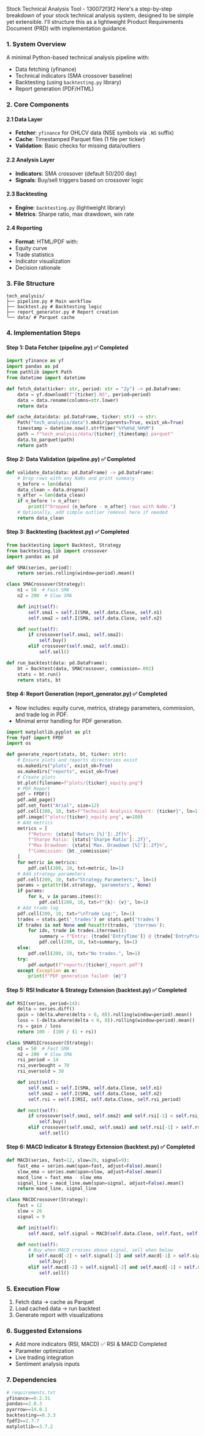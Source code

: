 Stock Technical Analysis Tool - 130072f3f2
Here's a step-by-step breakdown of your stock technical analysis system, designed to be
simple yet extensible. I'll structure this as a lightweight Product Requirements Document
(PRD) with implementation guidance.
### 1. System Overview
A minimal Python-based technical analysis pipeline with:
- Data fetching (yfinance)
- Technical indicators (SMA crossover baseline)
- Backtesting (using `backtesting.py` library)
- Report generation (PDF/HTML)
### 2. Core Components
#### 2.1 Data Layer
- **Fetcher**: `yfinance` for OHLCV data (NSE symbols via `.NS` suffix)
- **Cache**: Timestamped Parquet files (1 file per ticker)
- **Validation**: Basic checks for missing data/outliers
#### 2.2 Analysis Layer
- **Indicators**: SMA crossover (default 50/200 day)
- **Signals**: Buy/sell triggers based on crossover logic
#### 2.3 Backtesting
- **Engine**: `backtesting.py` (lightweight library)
- **Metrics**: Sharpe ratio, max drawdown, win rate
#### 2.4 Reporting
- **Format**: HTML/PDF with:
- Equity curve
- Trade statistics
- Indicator visualization
- Decision rationale
### 3. File Structure
```
tech_analysis/
├── pipeline.py # Main workflow
├── backtest.py # Backtesting logic
├── report_generator.py # Report creation
└── data/ # Parquet cache
```
### 4. Implementation Steps
#### Step 1: Data Fetcher (pipeline.py) ✅ Completed
```python
import yfinance as yf
import pandas as pd
from pathlib import Path
from datetime import datetime

def fetch_data(ticker: str, period: str = "2y") -> pd.DataFrame:
    data = yf.download(f"{ticker}.NS", period=period)
    data = data.rename(columns=str.lower)
    return data

def cache_data(data: pd.DataFrame, ticker: str) -> str:
    Path("tech_analysis/data").mkdir(parents=True, exist_ok=True)
    timestamp = datetime.now().strftime("%Y%m%d_%H%M")
    path = f"tech_analysis/data/{ticker}_{timestamp}.parquet"
    data.to_parquet(path)
    return path
```
#### Step 2: Data Validation (pipeline.py) ✅ Completed
```python
def validate_data(data: pd.DataFrame) -> pd.DataFrame:
    # Drop rows with any NaNs and print summary
    n_before = len(data)
    data_clean = data.dropna()
    n_after = len(data_clean)
    if n_before != n_after:
        print(f"Dropped {n_before - n_after} rows with NaNs.")
    # Optionally, add simple outlier removal here if needed
    return data_clean
```
#### Step 3: Backtesting (backtest.py) ✅ Completed
```python
from backtesting import Backtest, Strategy
from backtesting.lib import crossover
import pandas as pd

def SMA(series, period):
    return series.rolling(window=period).mean()

class SMACrossover(Strategy):
    n1 = 50  # Fast SMA
    n2 = 200  # Slow SMA

    def init(self):
        self.sma1 = self.I(SMA, self.data.Close, self.n1)
        self.sma2 = self.I(SMA, self.data.Close, self.n2)

    def next(self):
        if crossover(self.sma1, self.sma2):
            self.buy()
        elif crossover(self.sma2, self.sma1):
            self.sell()

def run_backtest(data: pd.DataFrame):
    bt = Backtest(data, SMACrossover, commission=.002)
    stats = bt.run()
    return stats, bt
```
#### Step 4: Report Generation (report_generator.py) ✅ Completed
- Now includes: equity curve, metrics, strategy parameters, commission, and trade log in PDF.
- Minimal error handling for PDF generation.

```python
import matplotlib.pyplot as plt
from fpdf import FPDF
import os

def generate_report(stats, bt, ticker: str):
    # Ensure plots and reports directories exist
    os.makedirs("plots", exist_ok=True)
    os.makedirs("reports", exist_ok=True)
    # Create plots
    bt.plot(filename=f"plots/{ticker}_equity.png")
    # PDF Report
    pdf = FPDF()
    pdf.add_page()
    pdf.set_font("Arial", size=12)
    pdf.cell(200, 10, txt=f"Technical Analysis Report: {ticker}", ln=1)
    pdf.image(f"plots/{ticker}_equity.png", w=180)
    # Add metrics
    metrics = [
        f"Return: {stats['Return [%]']:.2f}%",
        f"Sharpe Ratio: {stats['Sharpe Ratio']:.2f}",
        f"Max Drawdown: {stats['Max. Drawdown [%]']:.2f}%",
        f"Commission: {bt._commission}"
    ]
    for metric in metrics:
        pdf.cell(200, 10, txt=metric, ln=1)
    # Add strategy parameters
    pdf.cell(200, 10, txt="Strategy Parameters:", ln=1)
    params = getattr(bt.strategy, 'parameters', None)
    if params:
        for k, v in params.items():
            pdf.cell(200, 10, txt=f"{k}: {v}", ln=1)
    # Add trade log
    pdf.cell(200, 10, txt="\nTrade Log:", ln=1)
    trades = stats.get('_trades') or stats.get('trades')
    if trades is not None and hasattr(trades, 'iterrows'):
        for idx, trade in trades.iterrows():
            summary = f"Entry: {trade['EntryTime']} @ {trade['EntryPrice']} | Exit: {trade['ExitTime']} @ {trade['ExitPrice']} | PnL: {trade['PnL']:.2f}"
            pdf.cell(200, 10, txt=summary, ln=1)
    else:
        pdf.cell(200, 10, txt="No trades.", ln=1)
    try:
        pdf.output(f"reports/{ticker}_report.pdf")
    except Exception as e:
        print(f"PDF generation failed: {e}")
```
#### Step 5: RSI Indicator & Strategy Extension (backtest.py) ✅ Completed
```python
def RSI(series, period=14):
    delta = series.diff()
    gain = (delta.where(delta > 0, 0)).rolling(window=period).mean()
    loss = (-delta.where(delta < 0, 0)).rolling(window=period).mean()
    rs = gain / loss
    return 100 - (100 / (1 + rs))

class SMARSICrossover(Strategy):
    n1 = 50  # Fast SMA
    n2 = 200  # Slow SMA
    rsi_period = 14
    rsi_overbought = 70
    rsi_oversold = 30

    def init(self):
        self.sma1 = self.I(SMA, self.data.Close, self.n1)
        self.sma2 = self.I(SMA, self.data.Close, self.n2)
        self.rsi = self.I(RSI, self.data.Close, self.rsi_period)

    def next(self):
        if crossover(self.sma1, self.sma2) and self.rsi[-1] < self.rsi_oversold:
            self.buy()
        elif crossover(self.sma2, self.sma1) and self.rsi[-1] > self.rsi_overbought:
            self.sell()
```
#### Step 6: MACD Indicator & Strategy Extension (backtest.py) ✅ Completed
```python
def MACD(series, fast=12, slow=26, signal=9):
    fast_ema = series.ewm(span=fast, adjust=False).mean()
    slow_ema = series.ewm(span=slow, adjust=False).mean()
    macd_line = fast_ema - slow_ema
    signal_line = macd_line.ewm(span=signal, adjust=False).mean()
    return macd_line, signal_line

class MACDCrossover(Strategy):
    fast = 12
    slow = 26
    signal = 9

    def init(self):
        self.macd, self.signal = MACD(self.data.Close, self.fast, self.slow, self.signal)

    def next(self):
        # Buy when MACD crosses above signal, sell when below
        if self.macd[-2] < self.signal[-2] and self.macd[-1] > self.signal[-1]:
            self.buy()
        elif self.macd[-2] > self.signal[-2] and self.macd[-1] < self.signal[-1]:
            self.sell()
```
### 5. Execution Flow
1. Fetch data → cache as Parquet
2. Load cached data → run backtest
3. Generate report with visualizations
### 6. Suggested Extensions
- Add more indicators (RSI, MACD) ✅ RSI & MACD Completed
- Parameter optimization
- Live trading integration
- Sentiment analysis inputs
### 7. Dependencies
```python
# requirements.txt
yfinance==0.2.31
pandas==2.0.3
pyarrow==14.0.1
backtesting==0.3.3
fpdf2==2.7.7
matplotlib==3.7.2
